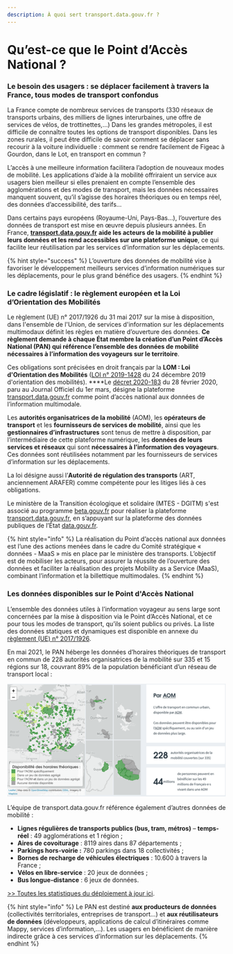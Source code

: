 ```yaml
---
description: À quoi sert transport.data.gouv.fr ?
---
```


# Qu’est-ce que le Point d’Accès National ?

### Le besoin des usagers : se déplacer facilement à travers la France, tous modes de transport confondus

La France compte de nombreux services de transports \(330 réseaux de transports urbains, des milliers de lignes interurbaines, une offre de services de vélos, de trottinettes,…\) Dans les grandes métropoles, il est difficile de connaître toutes les options de transport disponibles. Dans les zones rurales, il peut être difficile de savoir comment se déplacer sans recourir à la voiture individuelle : comment se rendre facilement de Figeac à Gourdon, dans le Lot, en transport en commun ?

L’accès à une meilleure information facilitera l’adoption de nouveaux modes de mobilité. Les applications d’aide à la mobilité offriraient un service aux usagers bien meilleur si elles prenaient en compte l’ensemble des agglomérations et des modes de transport, mais les données nécessaires manquent souvent, qu’il s’agisse des horaires théoriques ou en temps réel, des données d’accessibilité, des tarifs...

Dans certains pays européens \(Royaume-Uni, Pays-Bas…\), l’ouverture des données de transport est mise en œuvre depuis plusieurs années. En France, [**transport.data.gouv.fr**](https://transport.data.gouv.fr/) **aide les acteurs de la mobilité à publier leurs données et les rend accessibles sur une plateforme unique**, ce qui facilite leur réutilisation par les services d’information sur les déplacements.

{% hint style="success" %}
L’ouverture des données de mobilité vise à favoriser le développement meilleurs services d’information numériques sur les déplacements, pour le plus grand bénéfice des usagers.
{% endhint %}

### Le cadre législatif : le règlement européen et la Loi d’Orientation des Mobilités

Le règlement \(UE\) n° 2017/1926 du 31 mai 2017 sur la mise à disposition, dans l'ensemble de l'Union, de services d'information sur les déplacements multimodaux définit les règles en matière d’ouverture des données. **Ce règlement demande à chaque État membre la création d’un Point d’Accès National \(PAN\) qui référence l’ensemble des données de mobilité nécessaires à l’information des voyageurs sur le territoire**. 

Ces obligations sont précisées en droit français par la **LOM : Loi d'Orientation des Mobilités** \([LOI n° 2019-1428](https://www.legifrance.gouv.fr/affichTexte.do?cidTexte=JORFTEXT000039666574&categorieLien=id) du 24 décembre 2019 d'orientation des mobilités\). ****Le [décret 2020-183](https://www.legifrance.gouv.fr/affichTexte.do?cidTexte=JORFTEXT000041663171&categorieLien=id) du 28 février 2020,  paru au Journal Officiel du 1er mars, désigne la plateforme[ transport.data.gouv.fr](https://www.ecologique-solidaire.gouv.fr/transport.data.gouv.fr) comme point d’accès national aux données de l’information multimodale.  

Les **autorités organisatrices de la mobilité** \(AOM\), les **opérateurs de transport** et les **fournisseurs de services de mobilité**, ainsi que les **gestionnaires d’infrastructures** sont tenus de mettre à disposition, par l’intermédiaire de cette plateforme numérique, les **données de leurs services et réseaux** qui sont **nécessaires à l’information des voyageurs**. Ces données sont réutilisées notamment par les fournisseurs de services d’information sur les déplacements.

La loi désigne aussi l’**Autorité de régulation des transports** \(ART, anciennement ARAFER\) comme compétente pour les litiges liés à ces obligations.

Le ministère de la Transition écologique et solidaire \(MTES - DGITM\) s'est associé au programme [beta.gouv.fr](http://beta.gouv.fr) pour réaliser la plateforme [transport.data.gouv.fr](https://transport.data.gouv.fr/), en s’appuyant sur la plateforme des données publiques de l’État [data.gouv.fr](https://data.gouv.fr).

{% hint style="info" %}
La réalisation du Point d’accès national aux données est l’une des actions menées dans le cadre du Comité stratégique « données - MaaS » mis en place par le ministère des transports. L’objectif est de mobiliser les acteurs, pour assurer la réussite de l’ouverture des données et faciliter la réalisation des projets Mobility as a Service \(MaaS\), combinant l’information et la billettique multimodales.
{% endhint %}

### Les données disponibles sur le Point d'Accès National

L’ensemble des données utiles à l’information voyageur au sens large sont concernées par la mise à disposition via le Point d’Accès National, et ce pour tous les modes de transport, qu’ils soient publics ou privés. La liste des données statiques et dynamiques est disponible en annexe du [règlement \(UE\) n° 2017/1926](https://eur-lex.europa.eu/legal-content/FR/TXT/HTML/?uri=CELEX:32017R1926&from=EN).

En mai 2021, le PAN héberge les données d’horaires théoriques de transport en commun de 228 autorités organisatrices de la mobilité sur 335 et 15 régions sur 18, couvrant 89% de la population bénéficiant d’un réseau de transport local :

![Statistiques d&apos;ouverture des donn&#xE9;es des transports publics](.gitbook/assets/image%20%28125%29.png)

L’équipe de transport.data.gouv.fr référence également d’autres données de mobilité :

* **Lignes régulières de transports publics \(bus, tram, métros\)** – **temps-réel** : 49 agglomérations et 1 région ;
* **Aires de covoiturage** : 8119 aires dans 87 départements ;
* **Parkings hors-voirie :** 780 parkings dans 18 collectivités ;
* **Bornes de recharge de véhicules électriques** : 10.600 à travers la France ;
* **Vélos en libre-service** : 20 jeux de données ;
* **Bus longue-distance** : 6 jeux de données.

[ &gt;&gt; Toutes les statistiques du déploiement à jour ici](https://transport.data.gouv.fr/stats).

{% hint style="info" %}
Le PAN est destiné **aux producteurs de données** \(collectivités territoriales, entreprises de transport...\) et **aux réutilisateurs de données** \(développeurs, applications de calcul d’itinéraires comme Mappy, services d’information,…\). Les usagers en bénéficient de manière indirecte grâce à ces services d’information sur les déplacements.
{% endhint %}



